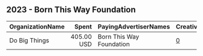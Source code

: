## 2023 - Born This Way Foundation 
|OrganizationName|Spent|PayingAdvertiserNames|CreativeUrls|Impressions|Genders|AgeBrackets|CountryCodes|BillingAddresses|CandidateBallotInformation|
|:---|---:|:---|:---|---:|:---|:---|:---|:---|:---|
|Do Big Things|405.00 USD|Born This Way Foundation|[0](https://www.snap.com/political-ads/asset/1cac8eca083e9f3af6bd42a4f6e3a3d65714101e5321731e446ecbb746c6f4b6?mediaType=MP4)|94,099||15-34|united states|"PO Box 128,Mill Valley,94942,US"||
